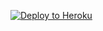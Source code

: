 
<p><a href="https://dashboard.heroku.com/new?template=https://github.com/sky76gi /worker_js"> <img src="https://www.herokucdn.com/deploy/button.svg" alt="Deploy to Heroku" /></a></p>
